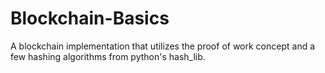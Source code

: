 # Blockchain-Basics
A blockchain implementation that utilizes the proof of work concept and a few hashing algorithms from python's hash_lib.
